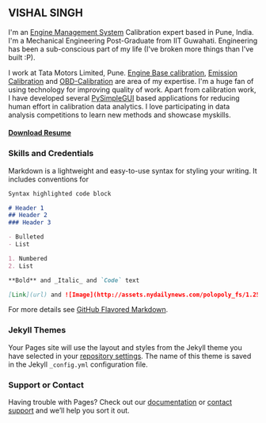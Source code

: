 ## VISHAL SINGH
I'm an [Engine Management System](http://www.autotap.com/techlibrary/intro_to_engine_management.asp) Calibration expert based in Pune, India. I'm a Mechanical Engineering Post-Graduate from IIT Guwahati. Engineering has been a sub-conscious part of my life (I've broken more things than I've built :P).

I work at Tata Motors Limited, Pune. [Engine Base calibration](https://www.mathworks.com/videos/engine-base-calibration-a-model-based-approach-for-the-air-charge-model-calibration-1525331994542.html), [Emission Calibration](https://dieselnet.com/tech/engine_emission-control.php) and [OBD-Calibration](https://x-engineer.org/automotive-engineering/internal-combustion-engines/diagnostics/on-board-diagnostics-obd-modes-operation-diagnostic-services/) are area of my expertise. I'm a huge fan of using technology for improving quality of work. Apart from calibration work, I have developed several [PySimpleGUI](https://pysimplegui.readthedocs.io/en/latest/readme/) based applications for reducing human effort in calibration data analytics. I love participating in data analysis competitions to learn new methods and showcase myskills.
#### [Download Resume](http://assets.nydailynews.com/polopoly_fs/1.2590673.1459965149!/img/httpImage/image.jpg_gen/derivatives/article_750/ford7a-3-web.jpg)

### Skills and Credentials

Markdown is a lightweight and easy-to-use syntax for styling your writing. It includes conventions for

```markdown
Syntax highlighted code block

# Header 1
## Header 2
### Header 3

- Bulleted
- List

1. Numbered
2. List

**Bold** and _Italic_ and `Code` text

[Link](url) and ![Image](http://assets.nydailynews.com/polopoly_fs/1.2590673.1459965149!/img/httpImage/image.jpg_gen/derivatives/article_750/ford7a-3-web.jpg)
```

For more details see [GitHub Flavored Markdown](https://guides.github.com/features/mastering-markdown/).

### Jekyll Themes

Your Pages site will use the layout and styles from the Jekyll theme you have selected in your [repository settings](https://github.com/atomandspace/atomandspace.githhub.io/settings/pages). The name of this theme is saved in the Jekyll `_config.yml` configuration file.

### Support or Contact

Having trouble with Pages? Check out our [documentation](https://docs.github.com/categories/github-pages-basics/) or [contact support](https://support.github.com/contact) and we’ll help you sort it out.
